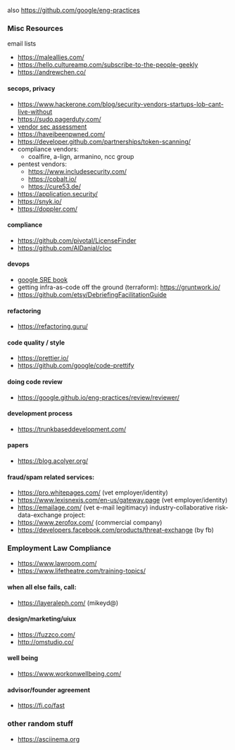 also https://github.com/google/eng-practices

### Misc Resources

email lists
- https://maleallies.com/
- https://hello.cultureamp.com/subscribe-to-the-people-geekly
- https://andrewchen.co/


#### secops, privacy
- https://www.hackerone.com/blog/security-vendors-startups-lob-cant-live-without
- https://sudo.pagerduty.com/
- [vendor sec assessment](https://blogs.dropbox.com/tech/2019/03/towards-better-vendor-security-assessments/)
- https://haveibeenpwned.com/
- https://developer.github.com/partnerships/token-scanning/
- compliance vendors:
  - coalfire, a-lign, armanino, ncc group
- pentest vendors:
  - https://www.includesecurity.com/
  - https://cobalt.io/
  - https://cure53.de/
- https://application.security/
- https://snyk.io/
- https://doppler.com/

#### compliance
- https://github.com/pivotal/LicenseFinder
- https://github.com/AlDanial/cloc

#### devops
- [google SRE book](https://landing.google.com/sre/book/index.html)
- getting infra-as-code off the ground (terraform): https://gruntwork.io/
- https://github.com/etsy/DebriefingFacilitationGuide

#### refactoring
- https://refactoring.guru/

#### code quality / style
- https://prettier.io/
- https://github.com/google/code-prettify

#### doing code review
- https://google.github.io/eng-practices/review/reviewer/

#### development process
- https://trunkbaseddevelopment.com/

#### papers
- https://blog.acolyer.org/

#### fraud/spam related services:
- https://pro.whitepages.com/ (vet employer/identity)
- https://www.lexisnexis.com/en-us/gateway.page (vet employer/identity)
- https://emailage.com/ (vet e-mail legitimacy)
industry-collaborative risk-data-exchange project:
- https://www.zerofox.com/ (commercial company)
- https://developers.facebook.com/products/threat-exchange (by fb)

### Employment Law Compliance
- https://www.lawroom.com/
- https://www.lifetheatre.com/training-topics/

#### when all else fails, call:
- https://layeraleph.com/ (mikeyd@)

#### design/marketing/uiux
- https://fuzzco.com/
- http://omstudio.co/

#### well being
- https://www.workonwellbeing.com/

#### advisor/founder agreement
- https://fi.co/fast

### other random stuff
- https://asciinema.org
